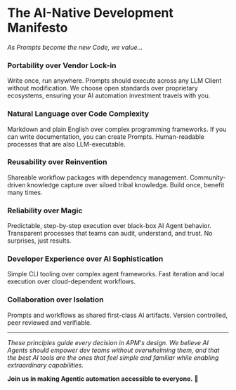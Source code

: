 # The AI-Native Development Manifesto

*As Prompts become the new Code, we value...*

### **Portability over Vendor Lock-in**
Write once, run anywhere. Prompts should execute across any LLM Client without modification. We choose open standards over proprietary ecosystems, ensuring your AI automation investment travels with you.

### **Natural Language over Code Complexity**
Markdown and plain English over complex programming frameworks. If you can write documentation, you can create Prompts. Human-readable processes that are also LLM-executable.

### **Reusability over Reinvention**
Shareable workflow packages with dependency management. Community-driven knowledge capture over siloed tribal knowledge. Build once, benefit many times.

### **Reliability over Magic**
Predictable, step-by-step execution over black-box AI Agent behavior. Transparent processes that teams can audit, understand, and trust. No surprises, just results.

### **Developer Experience over AI Sophistication**
Simple CLI tooling over complex agent frameworks. Fast iteration and local execution over cloud-dependent workflows. 

### **Collaboration over Isolation**
Prompts and workflows as shared first-class AI artifacts. Version controlled, peer reviewed and verifiable.

---

*These principles guide every decision in APM's design. We believe AI Agents should empower dev teams without overwhelming them, and that the best AI tools are the ones that feel simple and familiar while enabling extraordinary capabilities.*

**Join us in making Agentic automation accessible to everyone.** 🚀
